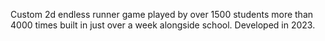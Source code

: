 Custom 2d endless runner game played by over 1500 students more than 4000 times built in just over a week alongside school. Developed in 2023.
